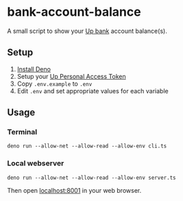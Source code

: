 # bank-account-balance

A small script to show your [Up bank](https://up.com.au/) account balance(s).

## Setup

1. [Install Deno](https://deno.land/#installation)
2. Setup your [Up Personal Access Token](https://api.up.com.au/getting_started) 
3. Copy `.env.example` to `.env`
4. Edit `.env` and set appropriate values for each variable

## Usage

### Terminal

```
deno run --allow-net --allow-read --allow-env cli.ts
```

### Local webserver

```
deno run --allow-net --allow-read --allow-env server.ts
```

Then open [localhost:8001](http://localhost:8001/) in your web browser.
